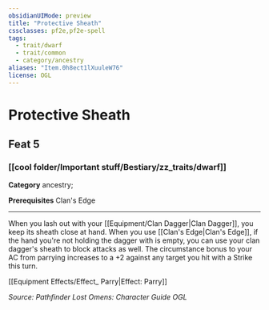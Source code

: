 ```yaml
---
obsidianUIMode: preview
title: "Protective Sheath"
cssclasses: pf2e,pf2e-spell
tags:
  - trait/dwarf
  - trait/common
  - category/ancestry
aliases: "Item.0h8ect1lXuuleW76"
license: OGL
---
```

# Protective Sheath
## Feat 5
### [[cool folder/Important stuff/Bestiary/zz_traits/dwarf]]

**Category** ancestry; 



**Prerequisites** Clan's Edge
* * *
When you lash out with your [[Equipment/Clan Dagger|Clan Dagger]], you keep its sheath close at hand. When you use [[Clan's Edge|Clan's Edge]], if the hand you're not holding the dagger with is empty, you can use your clan dagger's sheath to block attacks as well. The circumstance bonus to your AC from parrying increases to a +2 against any target you hit with a Strike this turn.

[[Equipment Effects/Effect_ Parry|Effect: Parry]]

*Source: Pathfinder Lost Omens: Character Guide*
*OGL*